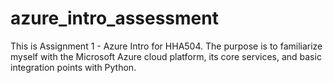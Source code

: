 # azure_intro_assessment
This is Assignment 1 - Azure Intro for HHA504. The purpose is to familiarize myself with the Microsoft Azure cloud platform, its core services, and basic integration points with Python.  
